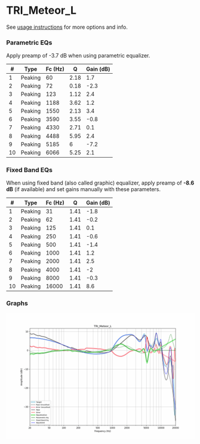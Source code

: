 # TRI_Meteor_L
See [usage instructions](https://github.com/jaakkopasanen/AutoEq#usage) for more options and info.

### Parametric EQs
Apply preamp of -3.7 dB when using parametric equalizer.

|   # | Type    |   Fc (Hz) |    Q |   Gain (dB) |
|-----|---------|-----------|------|-------------|
|   1 | Peaking |        60 | 2.18 |         1.7 |
|   2 | Peaking |        72 | 0.18 |        -2.3 |
|   3 | Peaking |       123 | 1.12 |         2.4 |
|   4 | Peaking |      1188 | 3.62 |         1.2 |
|   5 | Peaking |      1550 | 2.13 |         3.4 |
|   6 | Peaking |      3590 | 3.55 |        -0.8 |
|   7 | Peaking |      4330 | 2.71 |         0.1 |
|   8 | Peaking |      4488 | 5.95 |         2.4 |
|   9 | Peaking |      5185 | 6    |        -7.2 |
|  10 | Peaking |      6066 | 5.25 |         2.1 |

### Fixed Band EQs
When using fixed band (also called graphic) equalizer, apply preamp of **-8.6 dB** (if available) and set gains manually with these parameters.

|   # | Type    |   Fc (Hz) |    Q |   Gain (dB) |
|-----|---------|-----------|------|-------------|
|   1 | Peaking |        31 | 1.41 |        -1.8 |
|   2 | Peaking |        62 | 1.41 |        -0.2 |
|   3 | Peaking |       125 | 1.41 |         0.1 |
|   4 | Peaking |       250 | 1.41 |        -0.6 |
|   5 | Peaking |       500 | 1.41 |        -1.4 |
|   6 | Peaking |      1000 | 1.41 |         1.2 |
|   7 | Peaking |      2000 | 1.41 |         2.5 |
|   8 | Peaking |      4000 | 1.41 |        -2   |
|   9 | Peaking |      8000 | 1.41 |        -0.3 |
|  10 | Peaking |     16000 | 1.41 |         8.6 |

### Graphs
![](./TRI_Meteor_L.png)
